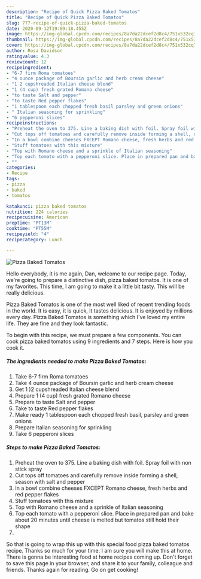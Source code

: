 ```yaml
---
description: "Recipe of Quick Pizza Baked Tomatos"
title: "Recipe of Quick Pizza Baked Tomatos"
slug: 777-recipe-of-quick-pizza-baked-tomatos
date: 2020-09-12T19:09:18.455Z
image: https://img-global.cpcdn.com/recipes/8a7da22dcef2d8c4/751x532cq70/pizza-baked-tomatos-recipe-main-photo.jpg
thumbnail: https://img-global.cpcdn.com/recipes/8a7da22dcef2d8c4/751x532cq70/pizza-baked-tomatos-recipe-main-photo.jpg
cover: https://img-global.cpcdn.com/recipes/8a7da22dcef2d8c4/751x532cq70/pizza-baked-tomatos-recipe-main-photo.jpg
author: Rosa Davidson
ratingvalue: 4.3
reviewcount: 12
recipeingredient:
- "6-7 firm Roma tomatoes"
- "4 ounce package of Boursin garlic and herb cream cheese"
- "1 2 cupshreaded Italian cheese blend"
- "1 (4 cup) fresh grated Romano cheese"
- "to taste Salt and pepper"
- "to taste Red pepper flakes"
- "1 tablespoon each chopped fresh basil parsley and green onions"
- " Italian seasoning for sprinkling"
- "6 pepperoni slices"
recipeinstructions:
- "Preheat the oven to 375. Line a baking dish with foil. Spray foil with non stick spray"
- "Cut tops off tomatoes and carefully remove inside forming a shell, season with salt and pepper"
- "In a bowl combine cheeses FXCEPT Romano cheese, fresh herbs and red pepper flakes"
- "Stuff tomatoes with this mixture"
- "Top with Romano cheese and a sprinkle of Italian seasoning"
- "Top each tomato with a pepperoni slice. Place in prepared pan and bake about 20 minutes until cheese is melted but tomatos still hold their shape"
- ""
categories:
- Recipe
tags:
- pizza
- baked
- tomatos

katakunci: pizza baked tomatos 
nutrition: 224 calories
recipecuisine: American
preptime: "PT13M"
cooktime: "PT55M"
recipeyield: "4"
recipecategory: Lunch

---
```



![Pizza Baked Tomatos](https://img-global.cpcdn.com/recipes/8a7da22dcef2d8c4/751x532cq70/pizza-baked-tomatos-recipe-main-photo.jpg)

Hello everybody, it is me again, Dan, welcome to our recipe page. Today, we're going to prepare a distinctive dish, pizza baked tomatos. It is one of my favorites. This time, I am going to make it a little bit tasty. This will be really delicious.



Pizza Baked Tomatos is one of the most well liked of recent trending foods in the world. It is easy, it is quick, it tastes delicious. It is enjoyed by millions every day. Pizza Baked Tomatos is something which I've loved my entire life. They are fine and they look fantastic.


To begin with this recipe, we must prepare a few components. You can cook pizza baked tomatos using 9 ingredients and 7 steps. Here is how you cook it.

<!--inarticleads1-->

##### The ingredients needed to make Pizza Baked Tomatos:

1. Take 6-7 firm Roma tomatoes
1. Take 4 ounce package of Boursin garlic and herb cream cheese
1. Get 1 )2 cupshreaded Italian cheese blend
1. Prepare 1 (4 cup) fresh grated Romano cheese
1. Prepare to taste Salt and pepper
1. Take to taste Red pepper flakes
1. Make ready 1 tablespoon each chopped fresh basil, parsley and green onions
1. Prepare  Italian seasoning for sprinkling
1. Take 6 pepperoni slices




<!--inarticleads2-->

##### Steps to make Pizza Baked Tomatos:

1. Preheat the oven to 375. Line a baking dish with foil. Spray foil with non stick spray
1. Cut tops off tomatoes and carefully remove inside forming a shell, season with salt and pepper
1. In a bowl combine cheeses FXCEPT Romano cheese, fresh herbs and red pepper flakes
1. Stuff tomatoes with this mixture
1. Top with Romano cheese and a sprinkle of Italian seasoning
1. Top each tomato with a pepperoni slice. Place in prepared pan and bake about 20 minutes until cheese is melted but tomatos still hold their shape
1. 




So that is going to wrap this up with this special food pizza baked tomatos recipe. Thanks so much for your time. I am sure you will make this at home. There is gonna be interesting food at home recipes coming up. Don't forget to save this page in your browser, and share it to your family, colleague and friends. Thanks again for reading. Go on get cooking!
